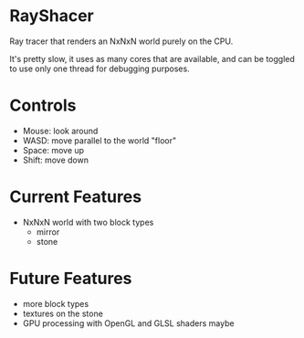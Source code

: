 # RayShacer
Ray tracer that renders an NxNxN world purely on the CPU.

It's pretty slow, it uses as many cores that are available, and can be toggled to use only one thread for debugging purposes.

# Controls
* Mouse: look around
* WASD: move parallel to the world "floor"
* Space: move up
* Shift: move down
# Current Features
* NxNxN world with two block types
	* mirror
	* stone
# Future Features
* more block types
* textures on the stone
* GPU processing with OpenGL and GLSL shaders maybe
